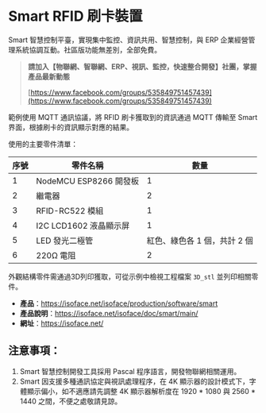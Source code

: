 # Smart RFID 刷卡裝置

Smart 智慧控制平臺，實現集中監控、資訊共用、智慧控制，與 ERP 企業經營管理系統協調互動。社區版功能無差別，全部免費。

> **請加入【物聯網、智聯網、ERP、視訊、監控，快速整合開發】社團，掌握產品最新動態**
>
> [https://www.facebook.com/groups/535849751457439](https://www.facebook.com/groups/535849751457439)

範例使用 MQTT 通訊協議，將 RFID 刷卡獲取到的資訊通過 MQTT 傳輸至 Smart 界面，根據刷卡的資訊顯示對應的結果。

使用的主要零件清單：

|序號|零件名稱|數量|
|---|---|---|
|1|NodeMCU ESP8266 開發板|1|
|2|繼電器|2|
|3|RFID-RC522 模組|1|
|4|I2C LCD1602 液晶顯示屏|1|
|5| LED 發光二極管|紅色、綠色各 1 個，共計 2 個|
|6| 220Ω 電阻 |2|

外觀結構零件需通過3D列印獲取，可從示例中檢視工程檔案 `3D_stl` 並列印相關零件。

* **產品**：https://isoface.net/isoface/production/software/smart
* **產品說明**：https://isoface.net/isoface/doc/smart/main/
* **網址**：https://isoface.net/

## 注意事項：
1. Smart 智慧控制開發工具採用 Pascal 程序語言，開發物聯網相關運用。
2. Smart 因支援多種通訊協定與視訊處理程序，在 4K 顯示器的設計模式下，字體顯示偏小，如不適應請先調整 4K 顯示器解析度在 1920 * 1080 與 2560 * 1440 之間，不便之處敬請見諒。
